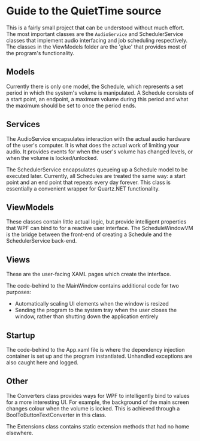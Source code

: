 ﻿# Guide to the QuietTime source

This is a fairly small project that can be understood without much effort. The most important classes are the `AudioService` and SchedulerService classes that implement audio interfacing and job scheduling respectively. The classes in the ViewModels folder are the 'glue' that provides most of the program's functionality.

## Models

Currently there is only one model, the Schedule, which represents a set period in which the system's volume is manipulated. A Schedule consists of a start point, an endpoint, a maximum volume during this period and what the maximum should be set to once the period ends.

## Services

The AudioService encapsulates interaction with the actual audio hardware of the user's computer. It is what does the actual work of limiting your audio. It provides events for when the user's volume has changed levels, or when the volume is locked/unlocked.

The SchedulerService encapsulates queueing up a Schedule model to be executed later. Currently, all Schedules are treated the same way: a start point and an end point that repeats every day forever. This class is essentially a convenient wrapper for Quartz.NET functionality.

## ViewModels

These classes contain little actual logic, but provide intelligent properties that WPF can bind to for a reactive user interface. The ScheduleWindowVM is the bridge between the front-end of creating a Schedule and the SchedulerService back-end.

## Views

These are the user-facing XAML pages which create the interface.

The code-behind to the MainWindow contains additional code for two purposes:

* Automatically scaling UI elements when the window is resized
* Sending the program to the system tray when the user closes the window, rather than shutting down the application entirely

## Startup

The code-behind to the App.xaml file is where the dependency injection container is set up and the program instantiated. Unhandled exceptions are also caught here and logged.

## Other

The Converters class provides ways for WPF to intelligently bind to values for a more interesting UI. For example, the background of the main screen changes colour when the volume is locked. This is achieved through a BoolToButtonTextConverter in this class.

The Extensions class contains static extension methods that had no home elsewhere.

